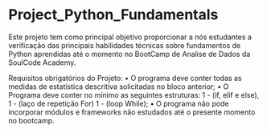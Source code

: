 # Project_Python_Fundamentals

Este projeto tem como principal objetivo proporcionar a nós estudantes a verificação das principais habilidades técnicas sobre fundamentos de Python aprendidas até o momento no BootCamp de Analise de Dados da SoulCode Academy.

Requisitos obrigatórios do Projeto:
•	O programa deve conter todas as medidas de estatística descritiva solicitadas no bloco anterior;
•	O Programa deve conter no mínimo as seguintes estruturas:
1 - (if, elif e else), 1 - (laço de repetição For) 1 - (loop While);
•	O programa não pode incorporar módulos e frameworks não estudados até o presente momento no bootcamp.

